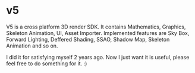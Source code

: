 v5
==
V5 is a cross platform 3D render SDK. It contains Mathematics, Graphics, Skeleton Animation, UI, Asset Importer. 
Implemented features are Sky Box, Forward Lighting, Deffered Shading, SSAO, Shadow Map, Skeleton Animation and so on.

I did it for satisfying myself 2 years ago. Now I just want it is useful, please feel free to do something for it. :)

